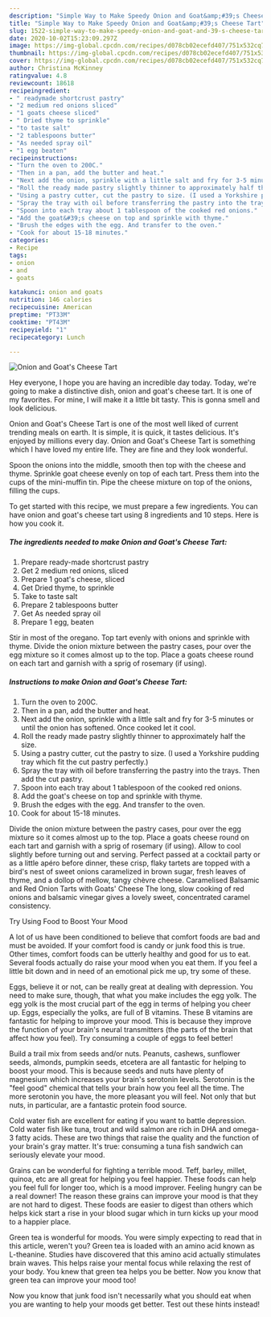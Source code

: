 ```yaml
---
description: "Simple Way to Make Speedy Onion and Goat&amp;#39;s Cheese Tart"
title: "Simple Way to Make Speedy Onion and Goat&amp;#39;s Cheese Tart"
slug: 1522-simple-way-to-make-speedy-onion-and-goat-and-39-s-cheese-tart
date: 2020-10-02T15:23:09.297Z
image: https://img-global.cpcdn.com/recipes/d078cb02ecefd407/751x532cq70/onion-and-goats-cheese-tart-recipe-main-photo.jpg
thumbnail: https://img-global.cpcdn.com/recipes/d078cb02ecefd407/751x532cq70/onion-and-goats-cheese-tart-recipe-main-photo.jpg
cover: https://img-global.cpcdn.com/recipes/d078cb02ecefd407/751x532cq70/onion-and-goats-cheese-tart-recipe-main-photo.jpg
author: Christina McKinney
ratingvalue: 4.8
reviewcount: 18618
recipeingredient:
- " readymade shortcrust pastry"
- "2 medium red onions sliced"
- "1 goats cheese sliced"
- " Dried thyme to sprinkle"
- "to taste salt"
- "2 tablespoons butter"
- "As needed spray oil"
- "1 egg beaten"
recipeinstructions:
- "Turn the oven to 200C."
- "Then in a pan, add the butter and heat."
- "Next add the onion, sprinkle with a little salt and fry for 3-5 minutes or until the onion has softened. Once cooked let it cool."
- "Roll the ready made pastry slightly thinner to approximately half the size."
- "Using a pastry cutter, cut the pastry to size. (I used a Yorkshire pudding tray which fit the cut pastry perfectly.)"
- "Spray the tray with oil before transferring the pastry into the trays. Then add the cut pastry."
- "Spoon into each tray about 1 tablespoon of the cooked red onions."
- "Add the goat&#39;s cheese on top and sprinkle with thyme."
- "Brush the edges with the egg. And transfer to the oven."
- "Cook for about 15-18 minutes."
categories:
- Recipe
tags:
- onion
- and
- goats

katakunci: onion and goats 
nutrition: 146 calories
recipecuisine: American
preptime: "PT33M"
cooktime: "PT43M"
recipeyield: "1"
recipecategory: Lunch

---
```



![Onion and Goat&#39;s Cheese Tart](https://img-global.cpcdn.com/recipes/d078cb02ecefd407/751x532cq70/onion-and-goats-cheese-tart-recipe-main-photo.jpg)

Hey everyone, I hope you are having an incredible day today. Today, we're going to make a distinctive dish, onion and goat&#39;s cheese tart. It is one of my favorites. For mine, I will make it a little bit tasty. This is gonna smell and look delicious.

Onion and Goat&#39;s Cheese Tart is one of the most well liked of current trending meals on earth. It is simple, it is quick, it tastes delicious. It's enjoyed by millions every day. Onion and Goat&#39;s Cheese Tart is something which I have loved my entire life. They are fine and they look wonderful.

Spoon the onions into the middle, smooth then top with the cheese and thyme. Sprinkle goat cheese evenly on top of each tart. Press them into the cups of the mini-muffin tin. Pipe the cheese mixture on top of the onions, filling the cups.


To get started with this recipe, we must prepare a few ingredients. You can have onion and goat&#39;s cheese tart using 8 ingredients and 10 steps. Here is how you cook it.

<!--inarticleads1-->

##### The ingredients needed to make Onion and Goat&#39;s Cheese Tart:

1. Prepare  ready-made shortcrust pastry
1. Get 2 medium red onions, sliced
1. Prepare 1 goat&#39;s cheese, sliced
1. Get  Dried thyme, to sprinkle
1. Take to taste salt
1. Prepare 2 tablespoons butter
1. Get As needed spray oil
1. Prepare 1 egg, beaten


Stir in most of the oregano. Top tart evenly with onions and sprinkle with thyme. Divide the onion mixture between the pastry cases, pour over the egg mixture so it comes almost up to the top. Place a goats cheese round on each tart and garnish with a sprig of rosemary (if using). 

<!--inarticleads2-->

##### Instructions to make Onion and Goat&#39;s Cheese Tart:

1. Turn the oven to 200C.
1. Then in a pan, add the butter and heat.
1. Next add the onion, sprinkle with a little salt and fry for 3-5 minutes or until the onion has softened. Once cooked let it cool.
1. Roll the ready made pastry slightly thinner to approximately half the size.
1. Using a pastry cutter, cut the pastry to size. (I used a Yorkshire pudding tray which fit the cut pastry perfectly.)
1. Spray the tray with oil before transferring the pastry into the trays. Then add the cut pastry.
1. Spoon into each tray about 1 tablespoon of the cooked red onions.
1. Add the goat&#39;s cheese on top and sprinkle with thyme.
1. Brush the edges with the egg. And transfer to the oven.
1. Cook for about 15-18 minutes.


Divide the onion mixture between the pastry cases, pour over the egg mixture so it comes almost up to the top. Place a goats cheese round on each tart and garnish with a sprig of rosemary (if using). Allow to cool slightly before turning out and serving. Perfect passed at a cocktail party or as a little apéro before dinner, these crisp, flaky tartets are topped with a bird&#39;s nest of sweet onions caramelized in brown sugar, fresh leaves of thyme, and a dollop of mellow, tangy chèvre cheese. Caramelised Balsamic and Red Onion Tarts with Goats&#39; Cheese The long, slow cooking of red onions and balsamic vinegar gives a lovely sweet, concentrated caramel consistency. 

Try Using Food to Boost Your Mood


A lot of us have been conditioned to believe that comfort foods are bad and must be avoided. If your comfort food is candy or junk food this is true. Other times, comfort foods can be utterly healthy and good for us to eat. Several foods actually do raise your mood when you eat them. If you feel a little bit down and in need of an emotional pick me up, try some of these.

Eggs, believe it or not, can be really great at dealing with depression. You need to make sure, though, that what you make includes the egg yolk. The egg yolk is the most crucial part of the egg in terms of helping you cheer up. Eggs, especially the yolks, are full of B vitamins. These B vitamins are fantastic for helping to improve your mood. This is because they improve the function of your brain's neural transmitters (the parts of the brain that affect how you feel). Try consuming a couple of eggs to feel better!

Build a trail mix from seeds and/or nuts. Peanuts, cashews, sunflower seeds, almonds, pumpkin seeds, etcetera are all fantastic for helping to boost your mood. This is because seeds and nuts have plenty of magnesium which increases your brain's serotonin levels. Serotonin is the "feel good" chemical that tells your brain how you feel all the time. The more serotonin you have, the more pleasant you will feel. Not only that but nuts, in particular, are a fantastic protein food source.

Cold water fish are excellent for eating if you want to battle depression. Cold water fish like tuna, trout and wild salmon are rich in DHA and omega-3 fatty acids. These are two things that raise the quality and the function of your brain's gray matter. It's true: consuming a tuna fish sandwich can seriously elevate your mood. 

Grains can be wonderful for fighting a terrible mood. Teff, barley, millet, quinoa, etc are all great for helping you feel happier. These foods can help you feel full for longer too, which is a mood improver. Feeling hungry can be a real downer! The reason these grains can improve your mood is that they are not hard to digest. These foods are easier to digest than others which helps kick start a rise in your blood sugar which in turn kicks up your mood to a happier place.

Green tea is wonderful for moods. You were simply expecting to read that in this article, weren't you? Green tea is loaded with an amino acid known as L-theanine. Studies have discovered that this amino acid actually stimulates brain waves. This helps raise your mental focus while relaxing the rest of your body. You knew that green tea helps you be better. Now you know that green tea can improve your mood too!

Now you know that junk food isn't necessarily what you should eat when you are wanting to help your moods get better. Test out  these hints  instead!

